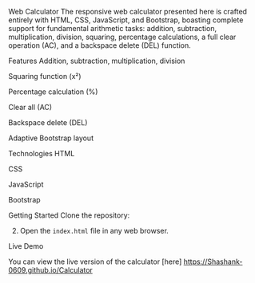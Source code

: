 Web Calculator
The responsive web calculator presented here is crafted entirely with HTML, CSS, JavaScript, and Bootstrap, boasting complete support for fundamental arithmetic tasks: addition, subtraction, multiplication, division, squaring, percentage calculations, a full clear operation (AC), and a backspace delete (DEL) function.

Features
Addition, subtraction, multiplication, division

Squaring function (x²)

Percentage calculation (%)

Clear all (AC)

Backspace delete (DEL)

Adaptive Bootstrap layout

Technologies
HTML

CSS

JavaScript

Bootstrap

Getting Started
Clone the repository:

2. Open the `index.html` file in any web browser.

Live Demo

You can view the live version of the calculator [here] https://Shashank-0609.github.io/Calculator
